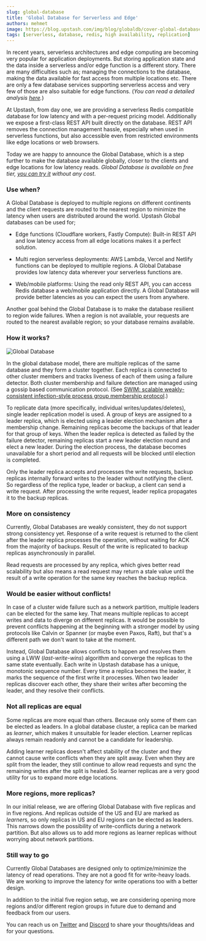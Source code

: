 ```yaml
---
slug: global-database
title: 'Global Database for Serverless and Edge'
authors: mehmet
image: https://blog.upstash.com/img/blog/globaldb/cover-global-database.jpg
tags: [serverless, database, redis, high availability, replication]
---
```


In recent years, serverless architectures and edge computing are becoming very popular for application deployments. But storing application state 
and the data inside a serverless and/or edge function is a different story. There are many difficulties such as; 
managing the connections to the database, making the data available for fast access from multiple locations etc. 
There are only a few database services supporting serverless access and very few of those are also suitable for edge functions. 
(_You can read a detailed analysis [here](https://blog.upstash.com/best-database-for-serverless)._)

At Upstash, from day one, we are providing a serverless Redis compatible database for low latency and with a per-request pricing model.
Additionally we expose a first-class REST API built directly on the database. REST API removes the connection management hassle, 
especially when used in serverless functions, but also accessible even from restricted environments like edge locations or web browsers.

Today we are happy to announce the Global Database, which is a step further to make the database available globally, closer to the clients 
and edge locations for low latency reads. *Global Database is available on free tier, [you can try it](https://console.upstash.com/) without any cost*.   

<!--truncate-->

### Use when?

A Global Database is deployed to multiple regions on different continents and the client requests are routed to the nearest region 
to minimize the latency when users are distributed around the world. Upstash Global databases can be used for;


- Edge functions (Cloudflare workers, Fastly Compute):  Built-in REST API and low latency access from all edge locations makes it a perfect solution.

- Multi region serverless deployments: AWS Lambda, Vercel and Netlify functions can be deployed to multiple regions. A Global Database provides low latency data wherever your serverless functions are.

- Web/mobile platforms: Using the read only REST API, you can access Redis database a web/mobile application directly. A Global Database will provide better latencies as you can expect the users from anywhere. 


Another goal behind the Global Database is to make the database resilient to region wide failures. When a region is not available, 
your requests are routed to the nearest available region; so your database remains available.


### How it works?

![Global Database](/img/blog/globaldb/map.png "Global Database")


In the global database model, there are multiple replicas of the same database and they form a cluster together. Each replica is connected to other cluster members 
and tracks liveness of each of them using a failure detector. Both cluster membership and failure detection are managed using a gossip based communication protocol. 
(See [SWIM: scalable weakly-consistent infection-style process group membership protocol](https://ieeexplore.ieee.org/document/1028914).)

To replicate data (more specifically, individual writes/updates/deletes), single leader replication model is used. A group of keys are assigned to a leader
replica, which is elected using a leader election mechanism after a membership change. Remaining replicas become the backups of that leader for that group of keys.
When the leader replica is detected as failed by the failure detector, remaining replicas start a new leader election round and elect a new leader. 
During the election process, the database becomes unavailable for a short period and all requests will be blocked until election is completed.

Only the leader replica accepts and processes the write requests, backup replicas internally forward writes to the leader without notifying the client. 
So regardless of the replica type, leader or backup, a client can send a write request. After processing the write request, leader replica propagates it to the backup replicas.

### More on consistency 

Currently, Global Databases are weakly consistent, they do not support strong consistency yet. Response of a write request is returned to the client 
after the leader replica processes the operation, without waiting for ACK from the majority of backups. Result of the write is replicated to backup replicas 
asynchronously in parallel.

Read requests are processed by any replica, which gives better read scalability but also means a read request may return a stale value 
until the result of a write operation for the same key reaches the backup replica.


### Would be easier without conflicts!

In case of a cluster wide failure such as a network partition, multiple leaders can be elected for the same key. That means multiple replicas
to accept writes and data to diverge on different replicas. It would be possible to prevent conflicts happening at the beginning with a stronger model 
by using protocols like Calvin or Spanner (or maybe even Paxos, Raft), but that's a different path we don't want to take at the moment.

Instead, Global Database allows conflicts to happen and resolves them using a LWW (_last-write-wins_) algorithm and converge the replicas to the same state eventually. 
Each write in Upstash database has a unique, monotonic sequence number. Every time a replica becomes the leader, it marks the sequence of the first write
it processes. When two leader replicas discover each other, they share their writes after becoming the leader, and they resolve their conflicts.

### Not all replicas are equal

Some replicas are more equal than others. Because only some of them can be elected as leaders. In a global database cluster, a replica can be 
marked as _learner_, which makes it unsuitable for leader election. Learner replicas always remain readonly and cannot be a candidate for leadership.

Adding learner replicas doesn't affect stability of the cluster and they cannot cause write conflicts when they are split away. Even when
they are split from the leader, they still continue to allow read requests and sync the remaining writes after the split is healed. So learner replicas
are a very good utility for us to expand more edge locations.


### More regions, more replicas?

In our initial release, we are offering Global Database with five replicas and in five regions. And replicas outside of the US and EU are marked as *learner*s, 
so only replicas in US and EU regions can be elected as leaders. This narrows down the possibility of write-conflicts during a network partition.
But also allows us to add more regions as learner replicas without worrying about network partitions.


### Still way to go

Currently Global Databases are designed only to optimize/minimize the latency of read operations. They are not a good fit for write-heavy loads. 
We are working to improve the latency for write operations too with a better design. 

In addition to the initial five region setup, we are considering opening more regions and/or different region groups in future due to demand and feedback from our users.

You can reach us on [Twitter](https://twitter.com/upstash) and [Discord](https://discord.com/invite/w9SenAtbme) to share your thoughts/ideas and for your questions.

